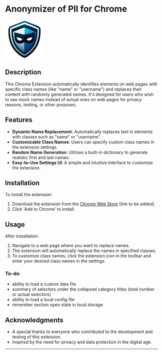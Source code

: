 # Anonymizer of PII for Chrome

![Anonymizer Icon](icons/icon128.png)

## Description
This Chrome Extension automatically identifies elements on web pages with specific class names (like "name" or "username") and replaces their content with randomly generated names. It's designed for users who wish to see mock names instead of actual ones on web pages for privacy reasons, testing, or other purposes.

## Features
- **Dynamic Name Replacement**: Automatically replaces text in elements with classes such as "name" or "username".
- **Customizable Class Names**: Users can specify custom class names in the extension settings.
- **Random Name Generation**: Utilizes a built-in dictionary to generate realistic first and last names.
- **Easy-to-Use Settings UI**: A simple and intuitive interface to customize the extension.

## Installation
To install the extension:
1. Download the extension from the [Chrome Web Store](#) (link to be added).
2. Click 'Add to Chrome' to install.

## Usage
After installation:
1. Navigate to a web page where you want to replace names.
2. The extension will automatically replace the names in specified classes.
3. To customize class names, click the extension icon in the toolbar and enter your desired class names in the settings.

### To-do
- ability to load a custom data file
- summary of selectors under the collapsed category titles (total number or actual selectors)
- ability to load a local config file
- remember section open state in local storage

## Acknowledgments
- A special thanks to everyone who contributed to the development and testing of this extension.
- Inspired by the need for privacy and data protection in the digital age.

---
